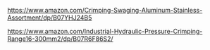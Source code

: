 https://www.amazon.com/Crimping-Swaging-Aluminum-Stainless-Assortment/dp/B07YHJ24B5

https://www.amazon.com/Industrial-Hydraulic-Pressure-Crimping-Range16-300mm2/dp/B07R6F86S2/
